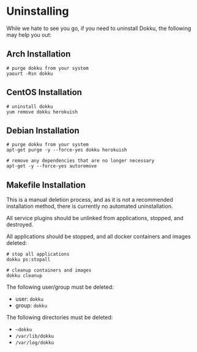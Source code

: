 # Uninstalling

While we hate to see you go, if you need to uninstall Dokku, the following may help you out:

## Arch Installation

```shell
# purge dokku from your system
yaourt -Rsn dokku
```

## CentOS Installation

```shell
# uninstall dokku
yum remove dokku herokuish
```

## Debian Installation

```shell
# purge dokku from your system
apt-get purge -y --force-yes dokku herokuish

# remove any dependencies that are no longer necessary
apt-get -y --force-yes autoremove
```

## Makefile Installation

This is a manual deletion process, and as it is not a recommended installation method, there is currently no automated uninstallation.

All service plugins should be unlinked from applications, stopped, and destroyed.

All applications should be stopped, and all docker containers and images deleted:

```shell
# stop all applications
dokku ps:stopall

# cleanup containers and images
dokku cleanup
```

The following user/group must be deleted:

- user: `dokku`
- group: `dokku`

The following directories must be deleted:

- `~dokku`
- `/var/lib/dokku`
- `/var/log/dokku`
